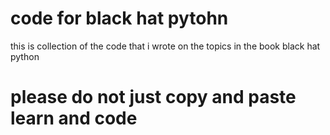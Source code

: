 # code for black hat pytohn

this is collection of the code that i wrote on the topics in 
the book black hat python

# please do not just copy and paste learn and code 
